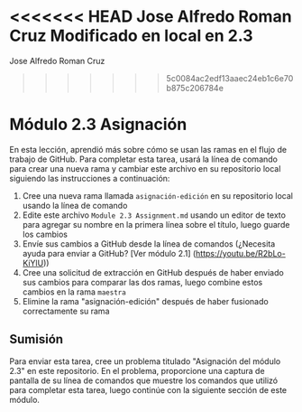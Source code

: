 <<<<<<< HEAD
Jose Alfredo Roman Cruz Modificado en local en 2.3
=======
Jose Alfredo Roman Cruz
>>>>>>> 5c0084ac2edf13aaec24eb1c6e70b875c206784e
# Módulo 2.3 Asignación

En esta lección, aprendió más sobre cómo se usan las ramas en el flujo de trabajo de GitHub. Para completar esta tarea, usará la línea de comando para crear una nueva rama y cambiar este archivo en su repositorio local siguiendo las instrucciones a continuación:

1. Cree una nueva rama llamada `asignación-edición` en su repositorio local usando la línea de comando
2. Edite este archivo `Module 2.3 Assignment.md` usando un editor de texto para agregar su nombre en la primera línea sobre el título, luego guarde los cambios
3. Envíe sus cambios a GitHub desde la línea de comandos (¿Necesita ayuda para enviar a GitHub? [Ver módulo 2.1] (https://youtu.be/R2bLo-KiYlU))
4. Cree una solicitud de extracción en GitHub después de haber enviado sus cambios para comparar las dos ramas, luego combine estos cambios en la rama `maestra`
5. Elimine la rama "asignación-edición" después de haber fusionado correctamente su rama

## Sumisión
Para enviar esta tarea, cree un problema titulado "Asignación del módulo 2.3" en este repositorio. En el problema, proporcione una captura de pantalla de su línea de comandos que muestre los comandos que utilizó para completar esta tarea, luego continúe con la siguiente sección de este módulo.
